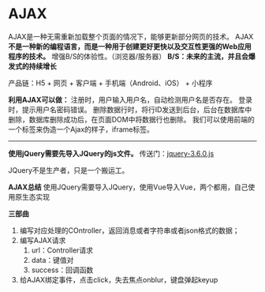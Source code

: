 # AJAX

AJAX是一种无需重新加载整个页面的情况下，能够更新部分网页的技术。
AJAX**不是一种新的编程语言，而是一种用于创建更好更快以及交互性更强的Web应用程序的技术。**
增强B/S的体验性。（浏览器/服务器）
**B/S：未来的主流，并且会爆发式的持续增长**

产品链：H5 + 网页 + 客户端 + 手机端（Android、iOS） + 小程序

**利用AJAX可以做：**
注册时，用户输入用户名，自动检测用户名是否存在。
登录时，提示用户名密码错误。
删除数据行时，将行ID发送到后台，后台在数据库中删除，数据库删除成功后，在页面DOM中将数据行也删除。
我们可以使用前端的一个标签来伪造一个Ajax的样子，iframe标签。

---

**使用jQuery需要先导入JQuery的js文件。**
传送门：[jquery-3.6.0.js](https://www.yuque.com/attachments/yuque/0/2022/js/2560440/1649302283328-61f5e1d5-f9b4-48a2-ba41-06761928328a.js?_lake_card=%7B%22src%22%3A%22https%3A%2F%2Fwww.yuque.com%2Fattachments%2Fyuque%2F0%2F2022%2Fjs%2F2560440%2F1649302283328-61f5e1d5-f9b4-48a2-ba41-06761928328a.js%22%2C%22name%22%3A%22jquery-3.6.0.js%22%2C%22size%22%3A288580%2C%22type%22%3A%22text%2Fjavascript%22%2C%22ext%22%3A%22js%22%2C%22status%22%3A%22done%22%2C%22taskId%22%3A%22u63a26e16-15bf-4f96-a464-c63349fb12d%22%2C%22taskType%22%3A%22upload%22%2C%22id%22%3A%22cAs50%22%2C%22card%22%3A%22file%22%7D)

JQuery不是生产者，只是一个搬运工。

**AJAX总结**
使用JQuery需要导入JQuery，使用Vue导入Vue，两个都用，自己使用原生态实现

**三部曲**

1. 编写对应处理的COntroller，返回消息或者字符串或者json格式的数据；
1. 编写AJAX请求
   1. url：Controller请求
   1. data：键值对
   1. success：回调函数
3. 给AJAX绑定事件，点击click，失去焦点onblur，键盘弹起keyup
